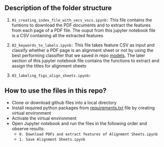 ## Description of the folder structure

1. `01_creating_index_file_with_vecs_vscs.ipynb:` This file contains the funtions to download the PDF documents and to extract the features from each page of a PDF file. The ouput from this jupyter notebook file is a CSV containing all the extracted features

2. `02_keywords_to_labels.ipynb:` This file takes feature CSV as input and classify whether a PDF page is an alignment sheet or not by using the best performing classifier that we saved in repo [models](https://github.com/CER-REC/esa-data-bank_banque-donnees-ees/tree/master/models). The later section of this jupyter notebook file contains the functions to extract and assign the titles for alignment sheets

3. `03_labeling_figs_align_sheets.ipynb:` 

## How to use the files in this repo?

- Clone or download github files into a local directory
- Install required python packages from [requirements.txt](https://github.com/CER-REC/esa-data-bank_banque-donnees-ees/blob/master/requirements.txt) file by creating virtual environment
- Activate the virtual environment
- Open Jupyter notebook and run the files in the following order and observe results:
    - `0. Download PDFs and extract features of Alignment Sheets.ipynb`
    - `1. Save Alignment Sheets.ipynb`
